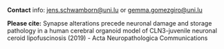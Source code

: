 **Contact** info: jens.schwamborn@uni.lu or gemma.gomezgiro@uni.lu

**Please cite:** Synapse alterations precede neuronal damage and storage pathology in a human cerebral organoid model of CLN3-juvenile neuronal ceroid lipofuscinosis (2019) - Acta Neuropathologica Communications
